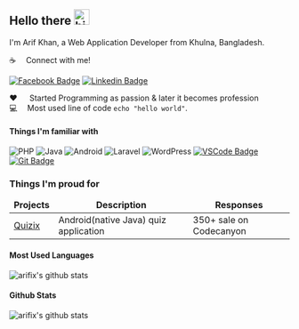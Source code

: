 ## Hello there <img src="https://user-images.githubusercontent.com/1303154/88677602-1635ba80-d120-11ea-84d8-d263ba5fc3c0.gif" width="28px" alt="hi">

I'm Arif Khan, a Web Application Developer from Khulna, Bangladesh.

:coffee: &emsp;Connect with me!

[![Facebook Badge](https://img.shields.io/badge/Facebook-1877F2?style=for-the-badge&logo=facebook&logoColor=white)](https://www.facebook.com/arifix/) [![Linkedin Badge](https://img.shields.io/badge/LinkedIn-0077B5?style=for-the-badge&logo=linkedin&logoColor=white)](https://www.linkedin.com/in/arifkpi/)

:hearts: &emsp; Started Programming as passion & later it becomes profession<br/>
:computer: &emsp;Most used line of code `echo "hello world"`.

#### Things I'm familiar with

![PHP](https://img.shields.io/badge/php-%23777BB4.svg?style=for-the-badge&logo=php&logoColor=white) ![Java](https://img.shields.io/badge/java-%23ED8B00.svg?style=for-the-badge&logo=java&logoColor=white) ![Android](https://img.shields.io/badge/Android-3DDC84?style=for-the-badge&logo=android&logoColor=white) ![Laravel](https://img.shields.io/badge/laravel-%23FF2D20.svg?style=for-the-badge&logo=laravel&logoColor=white) ![WordPress](https://img.shields.io/badge/WordPress-%23117AC9.svg?style=for-the-badge&logo=WordPress&logoColor=white) [![VSCode Badge](https://img.shields.io/badge/Visual_Studio-5C2D91?style=for-the-badge&logo=visual%20studio&logoColor=white)](#) [![Git Badge](https://img.shields.io/badge/Git-F05032?style=for-the-badge&logo=git&logoColor=white)](#)

### Things I'm proud for

<table>
  <thead align="center">
    <tr border: none;>
      <td><b>Projects</b></td>
      <td><b>Description</b></td>
      <td><b>Responses</b></td>
    </tr>
  </thead>
  <tbody>
    <tr>
      <td><a href="https://codecanyon.net/item/quizix-android-quiz-app-with-admob-fcm-push-notification-offline-data-caching/21213145" target="_blank">Quizix</a></td>
      <td>Android(native Java) quiz application</td>
      <td>350+ sale on Codecanyon</td>
    </tr>
  </tbody>
</table>

#### Most Used Languages

![arifix's github stats](https://github-readme-stats.vercel.app/api/top-langs/?username=arifix&theme=light&hide_langs_below=1)

#### Github Stats

![arifix's github stats](https://github-readme-stats.vercel.app/api?username=arifix&show_icons=true&theme=light&line_height=27)

